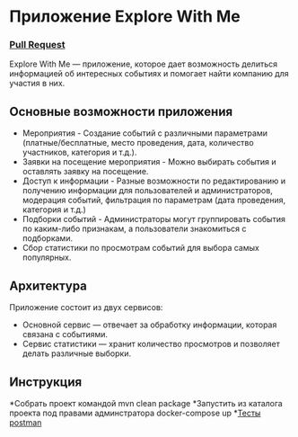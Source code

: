 # Приложение Explore With Me


### [Pull Request](https://github.com/Pa11ady/java-explore-with-me/pull/2)

Explore With Me — приложение, которое дает возможность делиться информацией об интересных событиях и помогает найти компанию для участия в них.

## Основные возможности приложения

* Мероприятия - Создание событий с различными параметрами (платные/бесплатные, место проведения, дата, количество участников, категория и т.д.).
* Заявки на посещение мероприятия - Можно выбирать события и оставлять заявку на посещение.
* Доступ к информации - Разные возможности по редактированию и получению информации для пользователей и администраторов, модерация событий, фильтрация по параметрам (дата проведения, категория и т.д.)
* Подборки событий - Администраторы могут группировать события по каким-либо признакам, а пользователи знакомиться с подборками.
* Сбор статистики по просмотрам событий для выбора самых популярных.

## Архитектура

Приложение состоит из двух сервисов:

* Основной сервис — отвечает за обработку информации, которая связана с событиями.
* Сервис статистики — хранит количество просмотров и позволяет делать различные выборки.

## Инструкция

*Собрать проект командой mvn clean package
*Запустить из каталога проекта под правами админстратора docker-compose up
*[Тесты postman](https://github.com/yandex-praktikum/java-explore-with-me/blob/develop/postman/ewm-main-service.json)
